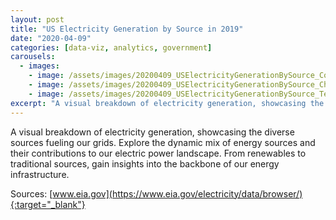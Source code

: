 ```yaml
---
layout: post
title: "US Electricity Generation by Source in 2019"
date: "2020-04-09"
categories: [data-viz, analytics, government]
carousels:
  - images: 
    - image: /assets/images/20200409_USElectricityGenerationBySource_Cover.png
    - image: /assets/images/20200409_USElectricityGenerationBySource_Chart.png
    - image: /assets/images/20200409_USElectricityGenerationBySource_Text.png
excerpt: "A visual breakdown of electricity generation, showcasing the diverse sources fueling our grids. Explore the dynamic mix of energy sources and their contributions to our electric power landscape. From renewables to traditional sources, gain insights into the backbone of our energy infrastructure."
---
```


A visual breakdown of electricity generation, showcasing the diverse sources fueling our grids. Explore the dynamic mix of energy sources and their contributions to our electric power landscape. From renewables to traditional sources, gain insights into the backbone of our energy infrastructure.

Sources:
[www.eia.gov](https://www.eia.gov/electricity/data/browser/){:target="_blank"}


